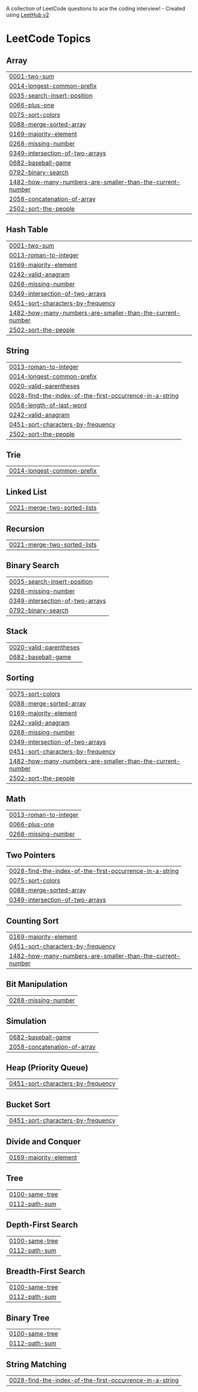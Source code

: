 A collection of LeetCode questions to ace the coding interview! - Created using [LeetHub v2](https://github.com/arunbhardwaj/LeetHub-2.0)
<!---LeetCode Topics Start-->
# LeetCode Topics
## Array
|  |
| ------- |
| [0001-two-sum](https://github.com/Hayatkheyredin/leetcode-solutions/tree/master/0001-two-sum) |
| [0014-longest-common-prefix](https://github.com/Hayatkheyredin/leetcode-solutions/tree/master/0014-longest-common-prefix) |
| [0035-search-insert-position](https://github.com/Hayatkheyredin/leetcode-solutions/tree/master/0035-search-insert-position) |
| [0066-plus-one](https://github.com/Hayatkheyredin/leetcode-solutions/tree/master/0066-plus-one) |
| [0075-sort-colors](https://github.com/Hayatkheyredin/leetcode-solutions/tree/master/0075-sort-colors) |
| [0088-merge-sorted-array](https://github.com/Hayatkheyredin/leetcode-solutions/tree/master/0088-merge-sorted-array) |
| [0169-majority-element](https://github.com/Hayatkheyredin/leetcode-solutions/tree/master/0169-majority-element) |
| [0268-missing-number](https://github.com/Hayatkheyredin/leetcode-solutions/tree/master/0268-missing-number) |
| [0349-intersection-of-two-arrays](https://github.com/Hayatkheyredin/leetcode-solutions/tree/master/0349-intersection-of-two-arrays) |
| [0682-baseball-game](https://github.com/Hayatkheyredin/leetcode-solutions/tree/master/0682-baseball-game) |
| [0792-binary-search](https://github.com/Hayatkheyredin/leetcode-solutions/tree/master/0792-binary-search) |
| [1482-how-many-numbers-are-smaller-than-the-current-number](https://github.com/Hayatkheyredin/leetcode-solutions/tree/master/1482-how-many-numbers-are-smaller-than-the-current-number) |
| [2058-concatenation-of-array](https://github.com/Hayatkheyredin/leetcode-solutions/tree/master/2058-concatenation-of-array) |
| [2502-sort-the-people](https://github.com/Hayatkheyredin/leetcode-solutions/tree/master/2502-sort-the-people) |
## Hash Table
|  |
| ------- |
| [0001-two-sum](https://github.com/Hayatkheyredin/leetcode-solutions/tree/master/0001-two-sum) |
| [0013-roman-to-integer](https://github.com/Hayatkheyredin/leetcode-solutions/tree/master/0013-roman-to-integer) |
| [0169-majority-element](https://github.com/Hayatkheyredin/leetcode-solutions/tree/master/0169-majority-element) |
| [0242-valid-anagram](https://github.com/Hayatkheyredin/leetcode-solutions/tree/master/0242-valid-anagram) |
| [0268-missing-number](https://github.com/Hayatkheyredin/leetcode-solutions/tree/master/0268-missing-number) |
| [0349-intersection-of-two-arrays](https://github.com/Hayatkheyredin/leetcode-solutions/tree/master/0349-intersection-of-two-arrays) |
| [0451-sort-characters-by-frequency](https://github.com/Hayatkheyredin/leetcode-solutions/tree/master/0451-sort-characters-by-frequency) |
| [1482-how-many-numbers-are-smaller-than-the-current-number](https://github.com/Hayatkheyredin/leetcode-solutions/tree/master/1482-how-many-numbers-are-smaller-than-the-current-number) |
| [2502-sort-the-people](https://github.com/Hayatkheyredin/leetcode-solutions/tree/master/2502-sort-the-people) |
## String
|  |
| ------- |
| [0013-roman-to-integer](https://github.com/Hayatkheyredin/leetcode-solutions/tree/master/0013-roman-to-integer) |
| [0014-longest-common-prefix](https://github.com/Hayatkheyredin/leetcode-solutions/tree/master/0014-longest-common-prefix) |
| [0020-valid-parentheses](https://github.com/Hayatkheyredin/leetcode-solutions/tree/master/0020-valid-parentheses) |
| [0028-find-the-index-of-the-first-occurrence-in-a-string](https://github.com/Hayatkheyredin/leetcode-solutions/tree/master/0028-find-the-index-of-the-first-occurrence-in-a-string) |
| [0058-length-of-last-word](https://github.com/Hayatkheyredin/leetcode-solutions/tree/master/0058-length-of-last-word) |
| [0242-valid-anagram](https://github.com/Hayatkheyredin/leetcode-solutions/tree/master/0242-valid-anagram) |
| [0451-sort-characters-by-frequency](https://github.com/Hayatkheyredin/leetcode-solutions/tree/master/0451-sort-characters-by-frequency) |
| [2502-sort-the-people](https://github.com/Hayatkheyredin/leetcode-solutions/tree/master/2502-sort-the-people) |
## Trie
|  |
| ------- |
| [0014-longest-common-prefix](https://github.com/Hayatkheyredin/leetcode-solutions/tree/master/0014-longest-common-prefix) |
## Linked List
|  |
| ------- |
| [0021-merge-two-sorted-lists](https://github.com/Hayatkheyredin/leetcode-solutions/tree/master/0021-merge-two-sorted-lists) |
## Recursion
|  |
| ------- |
| [0021-merge-two-sorted-lists](https://github.com/Hayatkheyredin/leetcode-solutions/tree/master/0021-merge-two-sorted-lists) |
## Binary Search
|  |
| ------- |
| [0035-search-insert-position](https://github.com/Hayatkheyredin/leetcode-solutions/tree/master/0035-search-insert-position) |
| [0268-missing-number](https://github.com/Hayatkheyredin/leetcode-solutions/tree/master/0268-missing-number) |
| [0349-intersection-of-two-arrays](https://github.com/Hayatkheyredin/leetcode-solutions/tree/master/0349-intersection-of-two-arrays) |
| [0792-binary-search](https://github.com/Hayatkheyredin/leetcode-solutions/tree/master/0792-binary-search) |
## Stack
|  |
| ------- |
| [0020-valid-parentheses](https://github.com/Hayatkheyredin/leetcode-solutions/tree/master/0020-valid-parentheses) |
| [0682-baseball-game](https://github.com/Hayatkheyredin/leetcode-solutions/tree/master/0682-baseball-game) |
## Sorting
|  |
| ------- |
| [0075-sort-colors](https://github.com/Hayatkheyredin/leetcode-solutions/tree/master/0075-sort-colors) |
| [0088-merge-sorted-array](https://github.com/Hayatkheyredin/leetcode-solutions/tree/master/0088-merge-sorted-array) |
| [0169-majority-element](https://github.com/Hayatkheyredin/leetcode-solutions/tree/master/0169-majority-element) |
| [0242-valid-anagram](https://github.com/Hayatkheyredin/leetcode-solutions/tree/master/0242-valid-anagram) |
| [0268-missing-number](https://github.com/Hayatkheyredin/leetcode-solutions/tree/master/0268-missing-number) |
| [0349-intersection-of-two-arrays](https://github.com/Hayatkheyredin/leetcode-solutions/tree/master/0349-intersection-of-two-arrays) |
| [0451-sort-characters-by-frequency](https://github.com/Hayatkheyredin/leetcode-solutions/tree/master/0451-sort-characters-by-frequency) |
| [1482-how-many-numbers-are-smaller-than-the-current-number](https://github.com/Hayatkheyredin/leetcode-solutions/tree/master/1482-how-many-numbers-are-smaller-than-the-current-number) |
| [2502-sort-the-people](https://github.com/Hayatkheyredin/leetcode-solutions/tree/master/2502-sort-the-people) |
## Math
|  |
| ------- |
| [0013-roman-to-integer](https://github.com/Hayatkheyredin/leetcode-solutions/tree/master/0013-roman-to-integer) |
| [0066-plus-one](https://github.com/Hayatkheyredin/leetcode-solutions/tree/master/0066-plus-one) |
| [0268-missing-number](https://github.com/Hayatkheyredin/leetcode-solutions/tree/master/0268-missing-number) |
## Two Pointers
|  |
| ------- |
| [0028-find-the-index-of-the-first-occurrence-in-a-string](https://github.com/Hayatkheyredin/leetcode-solutions/tree/master/0028-find-the-index-of-the-first-occurrence-in-a-string) |
| [0075-sort-colors](https://github.com/Hayatkheyredin/leetcode-solutions/tree/master/0075-sort-colors) |
| [0088-merge-sorted-array](https://github.com/Hayatkheyredin/leetcode-solutions/tree/master/0088-merge-sorted-array) |
| [0349-intersection-of-two-arrays](https://github.com/Hayatkheyredin/leetcode-solutions/tree/master/0349-intersection-of-two-arrays) |
## Counting Sort
|  |
| ------- |
| [0169-majority-element](https://github.com/Hayatkheyredin/leetcode-solutions/tree/master/0169-majority-element) |
| [0451-sort-characters-by-frequency](https://github.com/Hayatkheyredin/leetcode-solutions/tree/master/0451-sort-characters-by-frequency) |
| [1482-how-many-numbers-are-smaller-than-the-current-number](https://github.com/Hayatkheyredin/leetcode-solutions/tree/master/1482-how-many-numbers-are-smaller-than-the-current-number) |
## Bit Manipulation
|  |
| ------- |
| [0268-missing-number](https://github.com/Hayatkheyredin/leetcode-solutions/tree/master/0268-missing-number) |
## Simulation
|  |
| ------- |
| [0682-baseball-game](https://github.com/Hayatkheyredin/leetcode-solutions/tree/master/0682-baseball-game) |
| [2058-concatenation-of-array](https://github.com/Hayatkheyredin/leetcode-solutions/tree/master/2058-concatenation-of-array) |
## Heap (Priority Queue)
|  |
| ------- |
| [0451-sort-characters-by-frequency](https://github.com/Hayatkheyredin/leetcode-solutions/tree/master/0451-sort-characters-by-frequency) |
## Bucket Sort
|  |
| ------- |
| [0451-sort-characters-by-frequency](https://github.com/Hayatkheyredin/leetcode-solutions/tree/master/0451-sort-characters-by-frequency) |
## Divide and Conquer
|  |
| ------- |
| [0169-majority-element](https://github.com/Hayatkheyredin/leetcode-solutions/tree/master/0169-majority-element) |
## Tree
|  |
| ------- |
| [0100-same-tree](https://github.com/Hayatkheyredin/leetcode-solutions/tree/master/0100-same-tree) |
| [0112-path-sum](https://github.com/Hayatkheyredin/leetcode-solutions/tree/master/0112-path-sum) |
## Depth-First Search
|  |
| ------- |
| [0100-same-tree](https://github.com/Hayatkheyredin/leetcode-solutions/tree/master/0100-same-tree) |
| [0112-path-sum](https://github.com/Hayatkheyredin/leetcode-solutions/tree/master/0112-path-sum) |
## Breadth-First Search
|  |
| ------- |
| [0100-same-tree](https://github.com/Hayatkheyredin/leetcode-solutions/tree/master/0100-same-tree) |
| [0112-path-sum](https://github.com/Hayatkheyredin/leetcode-solutions/tree/master/0112-path-sum) |
## Binary Tree
|  |
| ------- |
| [0100-same-tree](https://github.com/Hayatkheyredin/leetcode-solutions/tree/master/0100-same-tree) |
| [0112-path-sum](https://github.com/Hayatkheyredin/leetcode-solutions/tree/master/0112-path-sum) |
## String Matching
|  |
| ------- |
| [0028-find-the-index-of-the-first-occurrence-in-a-string](https://github.com/Hayatkheyredin/leetcode-solutions/tree/master/0028-find-the-index-of-the-first-occurrence-in-a-string) |
<!---LeetCode Topics End-->